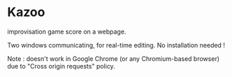 # Kazoo
improvisation game score on a webpage.

Two windows communicating, for real-time editing. No installation needed !

Note : doesn't work in Google Chrome (or any Chromium-based browser) due to "Cross origin requests" policy.
